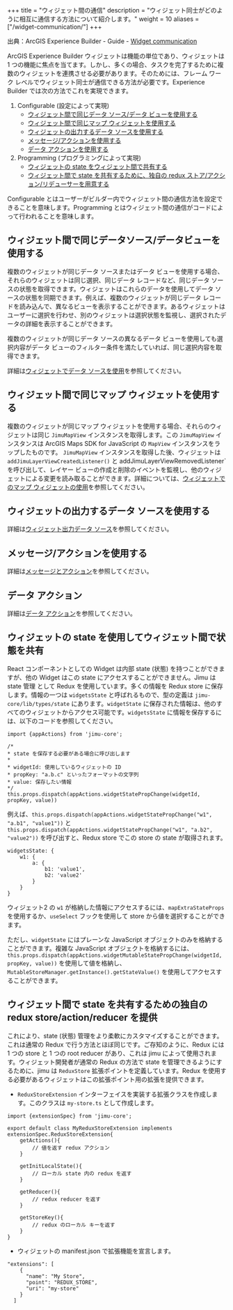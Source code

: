 +++
title = "ウィジェット間の通信"
description = "ウィジェット同士がどのように相互に通信する方法について紹介します。"
weight = 10
aliases = ["/widget-communication/"]
+++

出典：ArcGIS Experience Builder - Guide - [Widget communication](https://developers.arcgis.com/experience-builder/guide/widget-communication/)


ArcGIS Experience Builder ウィジェットは機能の単位であり、ウィジェットは 1 つの機能に焦点を当てます。しかし、多くの場合、タスクを完了するために複数のウィジェットを連携させる必要があります。そのためには、フレーム ワーク レベルでウィジェット同士が通信できる方法が必要です。Experience Builder では次の方法でこれを実現できます。

1. Configurable (設定によって実現)
    - [ウィジェット間で同じデータ ソース/データ ビューを使用する](#ウィジェット間で同じデータソースデータビューを使用する)
    - [ウィジェット間で同じマップ ウィジェットを使用する](#ウィジェット間で同じマップ-ウィジェットを使用する)
    - [ウィジェットの出力するデータ ソースを使用する](#ウィジェットの出力するデータ-ソースを使用する)
    - [メッセージ/アクションを使用する](#メッセージアクションを使用する)
    - [データ アクションを使用する](#データ-アクション)
2. Programming (プログラミングによって実現)
    - [ウィジェットの state をウィジェット間で共有する](#ウィジェットの-state-を使用してウィジェット間で状態を共有)
    - [ウィジェット間で state を共有するために、独自の redux ストア/アクション/リデューサーを用意する](#ウィジェット間で-state-を共有するための独自の-redux-storeactionreducer-を提供)

Configurable とはユーザーがビルダー内でウィジェット間の通信方法を設定できることを意味します。Programming とはウィジェット間の通信がコードによって行われることを意味します。

## ウィジェット間で同じデータソース/データビューを使用する
複数のウィジェットが同じデータ ソースまたはデータ ビューを使用する場合、それらのウィジェットは同じ選択、同じデータ レコードなど、同じデータ ソースの状態を取得できます。ウィジェットはこれらのデータを使用してデータ ソースの状態を同期できます。例えば、複数のウィジェットが同じデータ レコードを読み込んで、異なるビューを表示することができます。あるウィジェットはユーザーに選択を行わせ、別のウィジェットは選択状態を監視し、選択されたデータの詳細を表示することができます。

複数のウィジェットが同じデータ ソースの異なるデータ ビューを使用しても選択内容がデータ ビューのフィルター条件を満たしていれば、同じ選択内容を取得できます。

詳細は[ウィジェットでデータ ソースを使用](../use-data-source-in-widget/)を参照してください。

## ウィジェット間で同じマップ ウィジェットを使用する

複数のウィジェットが同じマップ ウィジェットを使用する場合、それらのウィジェットは同じ `JimuMapView` インスタンスを取得します。この `JimuMapView` インスタンスは ArcGIS Maps SDK for JavaScript の `MapView` インスタンスをラップしたものです。 `JimuMapView` インスタンスを取得した後、ウィジェットは `addJimuLayerViewCreatedListener()` と addJimuLayerViewRemovedListener` を呼び出して、レイヤー ビューの作成と削除のイベントを監視し、他のウィジェットによる変更を読み取ることができます。詳細については、[ウィジェットでのマップ ウィジェットの使用](https://developers.arcgis.com/experience-builder/guide/use-map-widget-in-widget/)を参照してください。

## ウィジェットの出力するデータ ソースを使用する
詳細は[ウィジェット出力データ ソース](../../core-concepts/data-source/#ウィジェット出力データ-ソースwidget-output-data-source)を参照してください。

## メッセージ/アクションを使用する
詳細は[メッセージとアクション](../../core-concepts/message-action/)を参照してください。

## データ アクション
詳細は[データ アクション](../../core-concepts/data-action/)を参照してください。


## ウィジェットの state を使用してウィジェット間で状態を共有

React コンポーネントとしての Widget は内部 state (状態) を持つことができますが、他の Widget はこの state にアクセスすることができません。Jimu は state 管理 として Redux を使用しています。多くの情報を Redux store に保存します。情報の一つは `widgetsState` と呼ばれるもので、型の定義は `jimu-core/lib/types/state` にあります。`widgetState` に保存された情報は、他のすべてのウィジェットからアクセス可能です。`widgetsState` に情報を保存するには、以下のコードを参照してください。

```tsx
import {appActions} from 'jimu-core';

/*
* state を保存する必要がある場合に呼び出します
*
* widgetId: 使用しているウィジェットの ID
* propKey: "a.b.c" といったフォーマットの文字列
* value: 保存したい情報
*/
this.props.dispatch(appActions.widgetStatePropChange(widgetId, propKey, value))
```

例えば、`this.props.dispatch(appActions.widgetStatePropChange("w1", "a.b1", "value1"))` と `this.props.dispatch(appActions.widgetStatePropChange("w1", "a.b2", "value2"))` を呼び出すと、Redux store でこの store の state が取得されます。

```tsx
widgetsState: {
    w1: {
        a: {
            b1: 'value1',
            b2: 'value2'
        }
    }
}
```

ウィジェット2 の `w1` が格納した情報にアクセスするには、`mapExtraStateProps` を使用するか、`useSelect` フックを使用して store から値を選択することができます。

ただし、`widgetState` にはプレーンな JavaScript オブジェクトのみを格納することができます。複雑な JavaScript オブジェクトを格納するには、`this.props.dispatch(appActions.widgetMutableStatePropChange(widgetId, propKey, value))` を使用して値を格納し、`MutableStoreManager.getInstance().getStateValue()` を使用してアクセスすることができます。

## ウィジェット間で state を共有するための独自の redux store/action/reducer を提供
これにより、state (状態) 管理をより柔軟にカスタマイズすることができます。これは通常の Redux で行う方法とほぼ同じです。ご存知のように、Redux には 1 つの store と 1 つの root reducer があり、これは jimu によって使用されます。ウィジェット開発者が通常の Redux の方法で state を管理できるようにするために、jimu は `ReduxStore` 拡張ポイントを定義しています。Redux を使用する必要があるウィジェットはこの拡張ポイント用の拡張を提供できます。

- `ReduxStoreExtension` インターフェイスを実装する拡張クラスを作成します。このクラスは `my-store.ts` として作成します。

```tsx
import {extensionSpec} from 'jimu-core';

export default class MyReduxStoreExtension implements extensionSpec.ReduxStoreExtension{
    getActions(){
        // 値を返す redux アクション
    }

    getInitLocalState(){
        // ローカル state 内の redux を返す
    }

    getReducer(){
        // redux reducer を返す
    }

    getStoreKey(){
        // redux のローカル キーを返す
    }
}
```

- ウィジェットの manifest.json で拡張機能を宣言します。

```tsx
"extensions": [
    {
      "name": "My Store",
      "point": "REDUX_STORE",
      "uri": "my-store"
    }
  ]
```